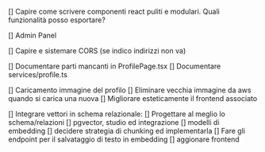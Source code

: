[] Capire come scrivere componenti react puliti e modulari. Quali funzionalità posso esportare?

[] Admin Panel

[] Capire e sistemare CORS (se indico indirizzi non va)

[] Documentare parti mancanti in ProfilePage.tsx
[] Documentare services/profile.ts

[] Caricamento immagine del profilo
    [] Eliminare vecchia immagine da aws quando si carica una nuova
    [] Migliorare esteticamente il frontend associato

[] Integrare vettori in schema relazionale:
    [] Progettare al meglio lo schema/relazioni
    [] pgvector, studio ed integrazione
    [] modelli di embedding
    [] decidere strategia di chunking ed implementarla
    [] Fare gli endpoint per il salvataggio di testo in embedding
    [] aggionare frontend